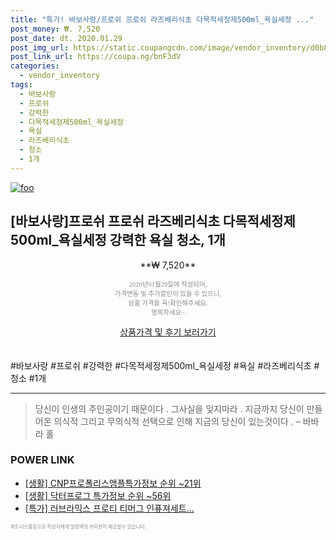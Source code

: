```yaml
--- 
title: "특가! 바보사랑/프로쉬 프로쉬 라즈베리식초 다목적세정제500ml_욕실세정 ..." 
post_money: ₩. 7,520 
post_date: dt. 2020.01.29 
post_img_url: https://static.coupangcdn.com/image/vendor_inventory/d0b8/25a8648f1703567b31e35fb81748c1e9bd11079072be165c5b4eadeca31a.jpg 
post_link_url: https://coupa.ng/bnF3dV 
categories: 
  - vendor_inventory 
tags: 
  - 바보사랑 
  - 프로쉬 
  - 강력한 
  - 다목적세정제500ml_욕실세정 
  - 욕실 
  - 라즈베리식초 
  - 청소 
  - 1개 
--- 
```

[![foo](https://static.coupangcdn.com/image/vendor_inventory/d0b8/25a8648f1703567b31e35fb81748c1e9bd11079072be165c5b4eadeca31a.jpg)](https://coupa.ng/bnF3dV) 

## [바보사랑]프로쉬 프로쉬 라즈베리식초 다목적세정제500ml_욕실세정 강력한 욕실 청소, 1개 
<p style="text-align: center;">**₩ 7,520**</p> 
<p style="text-align: center;"><span style="color: #898c8f; font-family: Georgia,Times,serif; font-size: 0.75em;">2020년01월29일에 작성되어, <br>가격변동 및 추가할인이 있을 수 있으니,<br> 상품 가격을 꼭!확인해주세요.<br>행복하세요~</span> 
</p>	 
<div markdown="0" style="text-align: center;"><a href="https://coupa.ng/bnF3dV" class="btn btn--success">상품가격 및 후기 보러가기</a></div> 
<br><br> 
  #바보사랑 #프로쉬 #강력한 #다목적세정제500ml_욕실세정 #욕실 #라즈베리식초 #청소 #1개 
<hr> 

> 당신이 인생의 주인공이기 때문이다 . 그사실을 잊지마라 . 지금까지 당신이 만들어온 의식적 그리고 무의식적 선택으로 인해 지금의 당신이 있는것이다 .  – 바바라 홀 


### POWER LINK

* <a href="https://blog.naver.com/fasyy4321/221771316614" target="_blank"> [생활] CNP프로폴리스앰플특가정보 순위 ~21위</a>
* <a href="https://blog.naver.com/sakai111/221778572450" target="_blank"> [생활] 닥터프로그 특가정보 순위 ~56위</a>
* <a href="https://blog.naver.com/an0733/221787863339" target="_blank">[특가] 러브라믹스 프로티 티머그 인퓨져세트...</a>

<span style="color: #898c8f; font-family: Georgia,Times,serif; font-size: 0.55em;">파트너스활동으로 작성자에게 일정액의 커미션이 제공될수 있습니다.</span> 
